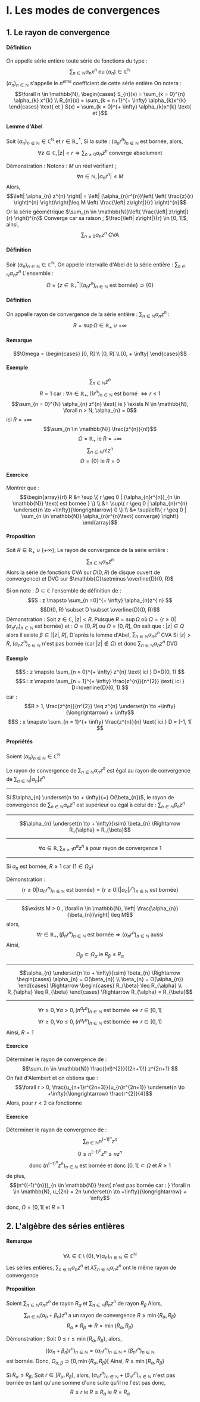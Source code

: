 # I. Les modes de convergences
## 1. Le rayon de convergence
#### Définition
On appelle série entière toute série de fonctions du type : 
$$\sum_{n \in \mathbb{N}} \alpha_{n} x^{n} \text{ ou }(\alpha_{n}) \in \mathbb{C}^{\mathbb{N}}$$
$(\alpha_{n})_{n \in \mathbb{N}}$ s'appelle le $n^{eme}$ coefficient de cette série entière
On notera : 
$$\forall n \in \mathbb{N}, \begin{cases}
S_{n}(x) = \sum_{k = 0}^{n} \alpha_{k} x^{k} \\
R_{n}(x) = \sum_{k = n+1}^{+ \infty} \alpha_{k}x^{k}
\end{cases} \text{ et } S(x) = \sum_{k = 0}^{+ \infty} \alpha_{k}x^{k} \text{ et }$$

#### Lemme d'Abel
Soit $(\alpha_{n})_{n \in \mathbb{N}} \in \mathbb{C}^{\mathbb{N}}$ et $r \in \mathbb{R}_{+}^{*}$, 
Si la suite : $(\alpha_{n}r^{n})_{n \in \mathbb{N}}$ est bornée, alors,
$$\forall z \in \mathbb{C}, \left| z\right| < r \Rightarrow \sum_{n \geq 0} \alpha_{n}z^{n} \text{ converge absolument}$$

Démonstration : 
Notons : $M$ un réel vérifiant ; 
$$\forall n \in \mathbb{N}, \left| \alpha_{n}r^{n}\right| \leq M$$
Alors, 
$$\left| \alpha_{n} z^{n} \right| = \left| (\alpha_{n}r^{n})\left( \left( \frac{z}{r} \right)^{n} \right)\right|\leq M \left( \frac{\left| z\right|}{r} \right)^{n}$$
Or la série géométrique $\sum_{n \in \mathbb{N}}\left( \frac{\left| z\right|}{r} \right)^{n}$ Converge car sa raison ; $\frac{\left| z\right|}{r} \in [0, 1[$, ainsi, 
$$\sum_{n \geq 0} \alpha_{n} z^{n} \text{ CVA}$$

#### Définition
Soir $(\alpha_{n})_{n \in \mathbb{N}} \in \mathbb{C}^{\mathbb{N}}$, 
On appelle intervalle d'Abel de la série entière : $\sum_{n \in \mathbb{N}} \alpha_{n}z^{n}$
L'ensemble : 
$$\Omega = \{ z \in \mathbb{R}_{+}^{*} | (\alpha_{n}r^{n})_{n \in \mathbb{N}} \text{ est bornée} \} \supset \{ 0 \}$$

#### Définition
On appelle rayon de convergence de la série entière : $\sum_{n \in \mathbb{N}} \alpha_{n}z^{n}$ : 
$$R = \sup \Omega \in \mathbb{R}_{+} \cup + \infty$$

#### Remarque
$$\Omega = \begin{cases}
[0, R] \\
[0, R[ \\
[0, + \infty[
\end{cases}$$

#### Exemple
$$\sum_{n \in \mathbb{N}} z^{n}$$
$$R = 1 \text{ car : }\forall n \in \mathbb{R}_{+}, (1 r^{n})_{n \in \mathbb{N}} \text{ est borné }\Leftrightarrow r\leq 1$$
$$\sum_{n = 0}^{N} \alpha_{n} z^{n} \text{ ie } \exists N \in \mathbb{N}, \forall n > N, \alpha_{n} = 0$$
ici $R = + \infty$
$$\sum_{n \in \mathbb{N}} \frac{z^{n}}{n!}$$
$$\Omega = \mathbb{R}_{+} \text{ ie }R = +\infty$$
$$\sum_{n \in \mathbb{N}} n! z^{n}$$
$$\Omega = \{ 0 \} \text{ ie } R = 0$$
#### Exercice
Montrer que : 
$$\begin{array}{rl}
R &= \sup \{ r \geq 0 | (\alpha_{n}r^{n})_{n \in \mathbb{N}} \text{ est bornée } \}  \\
&= \sup\{ r \geq 0 | \alpha_{n}r^{n} \underset{n \to +\infty}{\longrightarrow} 0 \}  \\
&= \sup\left\{  r \geq 0 | \sum_{n \in \mathbb{N}} \alpha_{n}r^{n}\text{ converge}  \right\}
\end{array}$$

#### Proposition
Soit $R \in \mathbb{R}_{+} \cup \{ +\infty \}$, 
Le rayon de convergence de la série entière : 
$$\sum_{n \in \mathbb{N}} \alpha_{n} z^{n}$$
Alors la série de fonctions
CVA sur $D(0, R)$ (le disque ouvert de convergence) et
DVG sur $\mathbb{C}\setminus \overline{D}(0, R)$

Si on note : $D\subset \mathbb{C}$ l'ensemble de définition de : 
$$S : z \mapsto \sum_{n =0}^{+ \infty} \alpha_{n}z^{ n} $$
$$D(0, R) \subset D \subset \overline{D}(0, R)$$
Démonstration : 
Soit $z\in \mathbb{C}$, $\left| z\right|<R$, 
Puisque $R = \sup \Omega$ où $\Omega = \{ r \geq 0 | (\alpha_{n}r_{n})_{n \in \mathbb{N}} \text{ est bornée} \}$
et : $\Omega = [0, R[$ ou $\Omega = [0, R]$, 
On sait que : $\left| z\right| \in \Omega$ alors il existe $\beta \in ]\left| z\right|, R[$, 
D'après le lemme d'Abel, $\sum_{n \in \mathbb{N}}\alpha_{n}z^{n}$ CVA
Si $\left| z\right|> R$, $(\alpha_{n}z^{n})_{n \in \mathbb{N}}$ n'est pas bornée (car $\left| z\right|\not\in \Omega$) et donc $\sum_{n\in \mathbb{N}} \alpha_{n}z^{n}$ DVG

#### Exemple
$$S : z \mapsto \sum_{n = 0}^{+ \infty} z^{n} \text{ ici } D=D(0, 1) $$
$$S : z \mapsto \sum_{n = 1}^{+ \infty} \frac{z^{n}}{n^{2}} \text{ ici } D=\overline{D}(0, 1) $$
car : 
$$R > 1, \frac{z^{n}}{n^{2}} \leq z^{n} \underset{n \to +\infty}{\longrightarrow} + \infty$$
$$S : x \mapsto \sum_{n = 1}^{+ \infty} \frac{z^{n}}{n} \text{ ici } D = [-1, 1[ $$

#### Propriétés
Soient $(\alpha_{n})_{n\in \mathbb{N}} \in \mathbb{C}^{\mathbb{N}}$ 

Le rayon de convergence de $\sum_{n \in \mathbb{N}} \alpha_{n}z^{n}$ est égal au rayon de convergence de $\sum_{n\in \mathbb{N}} \left| \alpha_{n}\right|z^{n}$
___
Si $\alpha_{n} \underset{n \to + \infty}{=} O(\beta_{n})$, le rayon de convergence de $\sum_{n \in \mathbb{N}}\alpha_{n}z^{n}$ est supérieur ou égal à celui de : $\sum_{n \in \mathbb{N}} \beta_{n}z^{n}$
___
$$\alpha_{n} \underset{n \to + \infty}{\sim} \beta_{n} \Rightarrow R_{\alpha} = R_{\beta}$$
___
$$\forall a \in \mathbb{R}, \sum_{n \geq 1}n^{a} z^{n} \text{ à pour rayon de convergence }1$$
___
Si $\alpha_{n}$ est bornée, $R \geq 1$ car ($1 \in \Omega_{\alpha}$)

Démonstration : 
$$\{ r \geq 0 | (\alpha_{n}r^{n})_{n\in\mathbb{N}} \text{ est bornée} \} = \{ r \geq 0 | (\left| \alpha_{n}\right|r^{n})_{n \in \mathbb{N}} \text{ est bornée} \}$$
___
$$\exists M > 0 , \forall n \in \mathbb{N}, \left| \frac{\alpha_{n}}{\beta_{n}}\right| \leq M$$
alors, 
$$\forall r \in \mathbb{R}_{+}, (\beta_{n}r^{n})_{n \in \mathbb{N}} \text{ est bornée} \Rightarrow (\alpha_{n}r^{n})_{n \in \mathbb{N}} \text{ aussi}$$
Ainsi, 
$$\Omega_{\beta} \subset \Omega_{\alpha} \text{ ie } R_{\beta} \leq R_{\alpha} $$
___
$$\alpha_{n} \underset{n \to + \infty}{\sim} \beta_{n} \Rightarrow \begin{cases}
\alpha_{n} = O(\beta_{n}) \\
\beta_{n} = O(\alpha_{n})
\end{cases} \Rightarrow \begin{cases}
R_{\beta} \leq R_{\alpha} \\
R_{\alpha} \leq R_{\beta}
\end{cases} \Rightarrow R_{\alpha} = R_{\beta}$$
___
$$\forall r \geq 0, \forall a > 0, (n^{a}r^{n})_{n \in \mathbb{N}} \text{ est bornée} \Leftrightarrow r \in [0, 1[$$
$$\forall r \geq 0, \forall a \leq 0, (n^{a}r^{n})_{n \in \mathbb{N}} \text{ est bornée} \Leftrightarrow r \in [0, 1]$$
Ainsi, $R = 1$

#### Exercice
Déterminer le rayon de convergence de : 
$$\sum_{n \in \mathbb{N}} \frac{(n!)^{2}}{(2n+1)!} z^{2n+1} $$
On fait d'Alembert et on obtiens que : 
$$\forall r > 0, \frac{u_{n+1}r^{2n+3}}{u_{n}r^{2n+1}} \underset{n \to +\infty}{\longrightarrow}  \frac{r^{2}}{4}$$
Alors, pour $r<2$ ca fonctionne

#### Exercice
Déterminer le rayon de convergence de : 
$$\sum_{n \in \mathbb{N}} n^{(-1)^{n}} z^{n}$$
$$0\leq n^{(-1)^{n}}z^{n} \leq n z^{n} $$
$$\text{ donc } (n^{(-1)^{n}}z^{n})_{n \in \mathbb{N}} \text{ est bornée et donc }[0, 1[ \subset \Omega\text{ et }R \geq 1$$
de plus, 
$$(n^{(-1)^{n}})_{n \in \mathbb{N}} \text{ n'est pas bornée car : } \forall n \in \mathbb{N}, u_{2n} = 2n \underset{n \to +\infty}{\longrightarrow} + \infty$$
donc, $\Omega = [0, 1[$ et $R = 1$

## 2. L'algèbre des séries entières
#### Remarque
$$\forall \lambda \in \mathbb{C} \setminus \{ 0 \}, \forall (\alpha_{n})_{n \in \mathbb{N}} \in \mathbb{C}^{\mathbb{N}}$$
Les séries entières, $\sum_{n \in \mathbb{N}} \alpha_{n}z^{n}$ et $\lambda \sum_{n \in \mathbb{N}}\alpha_{n}z^{n}$ ont le même rayon de convergence

#### Proposition
Soient $\sum_{n \in \mathbb{N}} \alpha_{n}z^{n}$ de rayon $R_{\alpha}$ et $\sum_{n \in \mathbb{N}} \beta_{n}z^{n}$ de rayon $R_{\beta}$
Alors, 
$$\sum_{n \in \mathbb{N}} (\alpha_{n}+\beta_{n})z^{n} \text{ a un rayon de convergence } R \geq \min\{ R_{\alpha}, R_{\beta} \}$$
$$R_{\alpha} \neq R_{\beta} \Rightarrow R = \min\{ R_{\alpha}, R_{\beta} \} $$

Démonstration : 
Soit $0\leq r\leq \min\{ R_{\alpha}, R_{\beta} \}$, alors, 
$$((\alpha_{n} + \beta_{n})r^{n})_{n \in \mathbb{N}} = (\alpha_{n} r^{n})_{n \in \mathbb{N}} + (\beta_{n}r^{n})_{n \in \mathbb{N}}$$
est bornée.
Donc, $\Omega_{\alpha, \beta} \supset [0, \min\{ R_{\alpha}, R_{\beta} \}[$ Ainsi, $R \geq \min\{ R_{\alpha}, R_{\beta} \}$

Si $R_{\alpha }\leq R_{\beta}$, 
Soit $r\in ]R_{\alpha}, R_{\beta}[$, alors, $(\alpha_{n} r^{n})_{n \in \mathbb{N}} + (\beta_{n}r^{n})_{n \in \mathbb{N}}$ n'est pas bornée en tant qu'une somme d'une suite qu'il ne l'est pas donc, 
$$R \leq r \text{ ie } R \leq R_{\alpha} \text{ ie } R = R_{\alpha}$$

